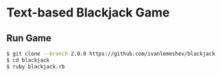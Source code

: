 # Text-based Blackjack Game

## Run Game

```bash
$ git clone --branch 2.0.0 https://github.com/ivanlemeshev/blackjack
$ cd blackjack
$ ruby blackjack.rb
```
